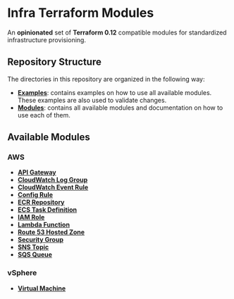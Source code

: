 # Infra Terraform Modules

An **opinionated** set of **Terraform 0.12** compatible modules for standardized infrastructure provisioning.

## Repository Structure

The directories in this repository are organized in the following way:

* [**Examples**](examples): contains examples on how to use all available modules. These examples are also used to validate changes.
* [**Modules**](modules): contains all available modules and documentation on how to use each of them.

## Available Modules

### AWS

* [**API Gateway**](modules/aws/api_gateway)
* [**CloudWatch Log Group**](modules/aws/cloudwatch_log_group)
* [**CloudWatch Event Rule**](modules/aws/event_rule)
* [**Config Rule**](modules/aws/config_config_rule)
* [**ECR Repository**](modules/aws/ecr_repository)
* [**ECS Task Definition**](modules/aws/ecs_task)
* [**IAM Role**](modules/aws/iam_role)
* [**Lambda Function**](modules/aws/lambda_function)
* [**Route 53 Hosted Zone**](modules/aws/route53_hosted_zone)
* [**Security Group**](modules/aws/security_group)
* [**SNS Topic**](modules/aws/sns_topic)
* [**SQS Queue**](modules/aws/sqs_queue)

### vSphere

* [**Virtual Machine**](modules/vsphere/virtual_machine)